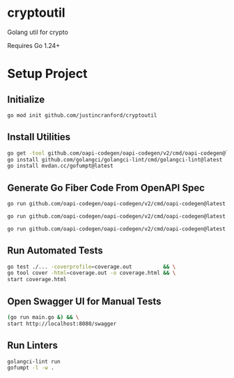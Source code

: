 # cryptoutil
Golang util for crypto

Requires Go 1.24+

# Setup Project

## Initialize
```sh
go mod init github.com/justincranford/cryptoutil
```

## Install Utilities
```sh
go get -tool github.com/oapi-codegen/oapi-codegen/v2/cmd/oapi-codegen@latest
go install github.com/golangci/golangci-lint/cmd/golangci-lint@latest
go install mvdan.cc/gofumpt@latest
```

## Generate Go Fiber Code From OpenAPI Spec
```sh
go run github.com/oapi-codegen/oapi-codegen/v2/cmd/oapi-codegen@latest --config=openapi_gen_model.yaml  openapi_spec_components.yaml

go run github.com/oapi-codegen/oapi-codegen/v2/cmd/oapi-codegen@latest --config=openapi_gen_server.yaml openapi_spec_paths.yaml

go run github.com/oapi-codegen/oapi-codegen/v2/cmd/oapi-codegen@latest --config=openapi_gen_client.yaml openapi_spec_paths.yaml
```

## Run Automated Tests

```sh
go test ./... -coverprofile=coverage.out          && \
go tool cover -html=coverage.out -o coverage.html && \
start coverage.html
```

## Open Swagger UI for Manual Tests

```sh
(go run main.go &) && \
start http://localhost:8080/swagger
```

## Run Linters

```sh
golangci-lint run
gofumpt -l -w .
```
